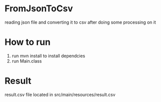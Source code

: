 # FromJsonToCsv
reading json file and converting it to csv after doing some processing on it
# How to run 
1. run mvn install to install dependcies
2. run Main.class
# Result
result.csv file located in 
src/main/resources/result.csv
